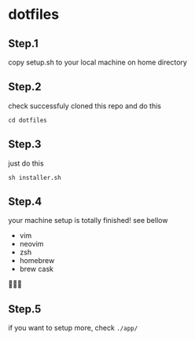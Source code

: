 # dotfiles

## Step.1
copy setup.sh to your local machine on home directory


## Step.2
check successfuly cloned this repo and do this
```
cd dotfiles
```


## Step.3
just do this
```
sh installer.sh
```


## Step.4
your machine setup is totally finished! 
see bellow
- vim
- neovim
- zsh
- homebrew
- brew cask

🎉🎉🎉

## Step.5
if you want to setup more, check `./app/`

